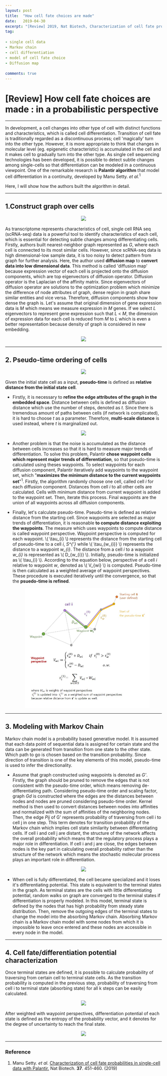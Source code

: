 ```yaml
---
layout: post
title:  "How cell fate choices are made"
date:   2019-04-30
excerpt: "[Review] 2019, Nat Biotech, Characterization of cell fate probabilities in single-cell data with Palantir "
tag:

- single cell data
- Markov chain
- cell differentiation
- model of cell fate choice
- Diffusion map

comments: true
---
```





<h1>[Review] How cell fate choices are made : in a probabilistic perspective</h1>

---

In development, a cell changes into other type of cell with distinct functions and characteristics, which is called cell differentiation. Transition of cell fate is traditionally regarded as a discontinuous process; cell 'magically' turn into the other type. However, it is more appropriate to think that changes in molecular level (eg. epigenetic characteristic) is accumulated in the cell and it makes cell to gradually turn into the other type. As single cell sequencing technologies has been developed, it is possible to detect subtle changes among single-cells so that differentiation can be modeled in a continuous viewpoint. One of the remarkable research is **Palantir algorithm** that model cell differentiation in a continuity, developed by Manu Setty. <i>et al.</i><sup>1</sup>

Here, I will show how the authors built the algorithm in detail.
<br>

***
<h2>1.Construct graph over cells</h2> 
<center><figure>
	<img src="https://i.imgur.com/WClYYvw.jpg">
</figure></center>

As transcriptome represents characteristics of cell, single cell RNA seq (scRNA-seq) data is a powerful tool to identify characteristics of each cell, which is essential for detecting subtle changes among differentiating cells. Firstly, authors built nearest-neighbor graph represented as *G*, where each cell is connected to its most similar cells. However, since scRNA-seq data is high dimensional-low sample data, it is too noisy to detect pattern from graph for further analysis. Here, the author used **diffusion map** to **convert  data into low dimensional data**. This method is called 'diffusion map' because expression vector of each cell is projected onto the diffusion components, which are top eigenvectors of diffusion operator. Diffusion operator is the Laplacian of the affinity matrix. Since eigenvectors of diffusion operator are solutions to the optimization problem which minimize the difference of node attributes of graph, dense region in graph share similar entities and vice versa. Therefore, diffusion components show how dense the graph is. Let's assume that original dimension of gene expression data is *M* which means we measure expression in *M* genes. If we select *L* eigenvectors to represent gene expression such that *L* < *M*, the dimension of expression data for each cell is reduced from *M* to *L* which is even a better representation because density of graph is considered in new embedding.

<center><figure>
	<img src="https://i.imgur.com/ZfCF5XC.jpg">
</figure></center>






***
<h2> 2. Pseudo-time ordering of cells</h2>
<center><figure>
	<img src="https://i.imgur.com/90Lpu9L.jpg">
</figure></center>

Given the initial state cell as a input, **pseudo-time** is defined as **relative distance from the initial state cell**. 

* Firstly, it is necessary to **refine the edge attributes of the graph in the embedded space**. Distance between cells is defined as diffusion distance which use the number of steps, denoted as *t*. Since there is tremendous amount of paths between cells (if network is complicated), it is hard to choose *t* as a parameter. Therefore, **multi-scale distance** is used instead, where *t* is marginalized out.

<center><figure>
	<img src="https://i.imgur.com/UexcRXD.jpg">
</figure></center>

* Another problem is that the noise is accumulated as the distance between cells increases so that it is hard to measure major trends of differentiation. To solve this problem, Palantir **chose waypoint cells which represent major trends of differentiation**, so that pseudo-time is calculated using theses waypoints. To select waypoints for each diffusion component, Palantir iteratively add waypoints to the waypoint set, which "**maximizes the minimum distance to the current waypoints set**"<sup>1</sup>. Firstly, the algorithm randomly choose one cell, called cell *i* for each diffusion component. Distances from cell *i* to all other cells are calculated. Cells with minimum distance from current waypoint is added to the waypoint set. Then, iterate this process. Final waypoints are the union of all waypoints across all diffusion components.

* Finally, let's calculate pseudo-time. Pseudo-time is defined as relative distance from the starting cell. Since waypoints are selected as major trends of differentiation, it is reasonable **to compute distance exploiting the waypoints**. The measure which uses waypoints to compute distance is called waypoint perspective. Waypoint perspective is computed for each waypoint. \\( \tau_{i} \\) represents the distance from the starting cell of pseudo-time to a cell *i*, *S^{'}* while \\( \tau_{w_{i}} \\) represents the distance to a waypoint *w_{i}*. The distance from a cell *i* to a waypoint *w_{i}* is represented as \\( D_{w_{i}} \\). Initially, pseudo-time is initialized as  \\( \tau_{i} \\). According to the equation below, perspective of a cell *i* relative to waypoint *w*, denoted as \\( V_{wi} \\) is computed. Pseudo-time is then calculated as a weighted average of waypoint perspectives. These procedure is executed iteratively until the convergence, so that the **psuedo-time is refined**.

  <center><figure>
  	<img src="/_posts/img/post2_Fig2.2_pseudo-time_ordering.jpg/">
  </figure></center>

***
<h2> 3. Modeling with Markov Chain </h2>

Markov chain model is a probability based generative model. It is assumed that each data point of sequential data is assigned for certain state and the data can be generated from transition from one state to the other state. Which path to go is chosen based on the transition probability. Since direction of transition is one of the key elements of this model, pseudo-time is used to infer the directionality. 

* Assume that graph constructed using waypoints is denoted as *G'*. Firstly, the graph should be pruned to remove the edges that is not consistent with the pseudo-time order, which means removing de-differentiating path. Considering pseudo-time order and scaling factor, graph *Gd* is constructed where the edges are the distances between nodes and nodes are pruned considering pseudo-time order. Kernel method is then used to convert distances between nodes into affinities and normalized with the sum of affinities of the neighboring nodes. Then, the edge *Pij* of G' represents probability of traversing from cell i to cell j in one step. This term denotes for transition probability of the Markov chain which implies cell state similarity between differentiating cells. If cell i and cell j are distant, the structure of the network affects the overall probability which means that the regulatory process plays a major role in differentiation. If cell i and j are close, the edges between nodes is the key part in calculating overall probability rather than the structure of the network which means the stochastic molecular process plays an important role in differentiation.

<center><figure>
	<img src="https://i.imgur.com/xMDhBMj.jpg">
</figure></center>



* When cell is fully differentiated, the cell became specialized and it loses it's differentiating potential. This state is equivalent to the terminal states in the graph. As terminal states are the cells with little differentiating potential, random walks on graph are converged to the terminal states if differentiation is properly modeled. In this model, terminal state is defined by the nodes that has high probability from steady state distribution. Then, remove the outgoing edges of the terminal states to change the model into the absorbing Markov chain. Absorbing Markov chain is a Markov chain model with some nodes from which it is impossible to leave once entered and these nodes are accessible in every node in the model.  

-----

<h2> 4. Cell fate/differentiation potential characterization </h2>

Once terminal states are defined, it is possible to calculate probability of traversing from certain cell to terminal state cells. As the transition probability is computed in the previous step, probability of traversing from cell i to terminal state (absorbing state) for all k steps can be easily calculated. 

<center><figure>
	<img src="https://i.imgur.com/iy50F4U.jpg">
</figure></center>

After weighted with waypoint perspectives, differentiation potential of each state is defined as the entropy of the probability vector, and it denotes for the degree of uncertainty to reach the final state.

<center><figure>
	<img src="https://i.imgur.com/oY28Xoe.png">
</figure></center>







------


<h3> Reference </h3>

1. Manu Setty. <i>et al.</i> <a href="https://www.nature.com/articles/s41587-019-0068-4"> Characterization of cell fate probabilities in single-cell data with Palantir.</a> Nat Biotech. <b>37</b>. 451-460. (2019)
